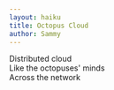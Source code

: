 ```yaml
---
layout: haiku
title: Octopus Cloud
author: Sammy
---
```


Distributed cloud <br>
Like the octopuses' minds <br>
Across the network <br>




